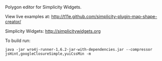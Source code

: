 Polygon editor for Simplicity Widgets.

View live examples at: http://t11e.github.com/simplicity-plugin-map-shape-creator/

Simplicity Widgets: http://simplicitywidgets.org

To build run:

    java -jar wro4j-runner-1.6.2-jar-with-dependencies.jar --compressor jsHint,googleClosureSimple,yuiCssMin -m

